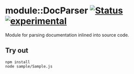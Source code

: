 
# module::DocParser [![Status](https://github.com/Wandalen/wDocParser/workflows/Test/badge.svg)](https://github.com/Wandalen/wDocParser/actions?query=workflow%3ATest) [![experimental](https://img.shields.io/badge/stability-experimental-orange.svg)](https://github.com/emersion/stability-badges#experimental)

Module for parsing documentation inlined into source code.

## Try out
```
npm install
node sample/Sample.js
```

